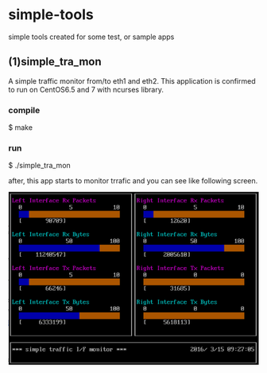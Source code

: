 # simple-tools
simple tools created for some test, or sample apps


## (1)simple_tra_mon

A simple traffic monitor from/to eth1 and eth2. 
This application is confirmed to run on CentOS6.5 and 7 with ncurses library.

### compile
$ make

### run
$ ./simple_tra_mon

after, this app starts to monitor trrafic and you can see like following screen.

![スクリーンショット](https://github.com/msozawa/pics/blob/master/stm_screen_shot.png "スクリーンショット")
